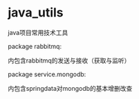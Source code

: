 # java_utils
java项目常用技术工具


package rabbitmq:

内包含rabbitmq的发送与接收（获取与监听）

package service.mongodb:

内包含springdata对mongodb的基本增删改查

